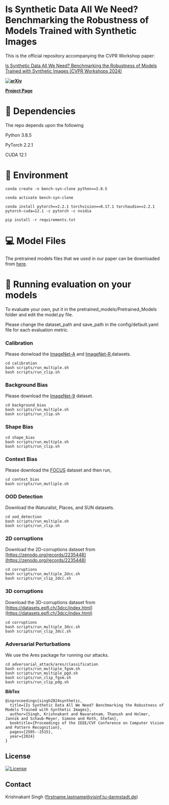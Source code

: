 # Is Synthetic Data All We Need? Benchmarking the Robustness of Models Trained with Synthetic Images
This is the official repository accompanying the CVPR Workshop paper:

[Is Synthetic Data All We Need? Benchmarking the Robustness of Models Trained with Synthetic Images (CVPR Workshops 2024)](https://openaccess.thecvf.com/content/CVPR2024W/SyntaGen/papers/Singh_Is_Synthetic_Data_all_We_Need_Benchmarking_the_Robustness_of_CVPRW_2024_paper.pdf)

**[![arXiv](https://img.shields.io/badge/arXiv-2403.16292-b31b1b.svg)](https://arxiv.org/abs/2405.20469)** 

**[Project Page](https://synbenchmark.github.io/SynCloneBenchmark/)**

# 🔧  **Dependencies**
The repo depends upon the following

Python 3.8.5

PyTorch 2.2.1

CUDA 12.1

# 🚜 **Environment**
```
conda create -n bench-syn-clone python==3.8.5

conda activate bench-syn-clone

conda install pytorch==2.2.1 torchvision==0.17.1 torchaudio==2.2.1 pytorch-cuda=12.1 -c pytorch -c nvidia

pip install -r requirements.txt
```

# 💻 **Model Files**
The pretrained models files that we used in our paper can be downloaded from [here](https://drive.google.com/file/d/1BYLwWGa6lPCGDXLPzH0H4dvW1FRMfQZV/view?usp=sharing).


# 🚀 **Running evaluation on your models**
To evaluate your own, put it in the pretrained_models/Pretrained_Models folder and edit the model.py file.

Please change the dataset_path and save_path in the config/default.yaml file for each evaluation metric.


### **Calibration**
Please donwload the [ImageNet-A](https://people.eecs.berkeley.edu/~hendrycks/imagenet-a.tar) and [ImageNet-R ](https://people.eecs.berkeley.edu/~hendrycks/imagenet-r.tar) datasets.
```
cd calibration 
bash scripts/run_multiple.sh
bash scripts/run_clip.sh
```

### **Background Bias**
Please download the [ImageNet-9](https://github.com/MadryLab/backgrounds_challenge) dataset.
```
cd background_bias
bash scripts/run_multiple.sh
bash scripts/run_clip.sh
```

### **Shape Bias**
```
cd shape_bias
bash scripts/run_multiple.sh
bash scripts/run_clip.sh
```
### **Context Bias**
Please download the [FOCUS](https://umd.box.com/s/w7tvxer0wur7vtsoqcemfopgshn6zklv) dataset and then run, 
```
cd context_bias
bash scripts/run_mutliple.sh
```
### **OOD Detection**
Download the iNaturalist, Places, and SUN datasets.
```
cd ood_detection
bash scripts/run_multiple.sh
bash scripts/run_clip.sh
```
### **2D corruptions**
Download the 2D-corruptions dataset from [https://zenodo.org/records/2235448](https://zenodo.org/records/2235448)
```
cd corruptions
bash scripts/run_multiple_2dcc.sh
bash scripts/run_clip_2dcc.sh
```
### **3D corruptions**
Download the 3D-corruptions dataset from [https://datasets.epfl.ch/3dcc/index.html](https://datasets.epfl.ch/3dcc/index.html)
```
cd corruptions
bash scripts/run_multiple_3dcc.sh
bash scripts/run_clip_3dcc.sh
```
### **Adversarial Perturbations**
We use the Ares package for running our attacks. 
```
cd adversarial_attack/ares/classification
bash scripts/run_multiple_fgsm.sh
bash scripts/run_multiple_pgd.sh
bash scripts/run_clip_fgsm.sh
bash scripts/run_clip_pdg.sh
```

**BibTex**
<section class="section" id="BibTeX">
  <div class="container is-max-desktop content">
    <pre><code>@inproceedings{singh2024synthetic,
  title={Is Synthetic Data All We Need? Benchmarking the Robustness of Models Trained with Synthetic Images},
  author={Singh, Krishnakant and Navaratnam, Thanush and Holmer, Jannik and Schaub-Meyer, Simone and Roth, Stefan},
  booktitle={Proceedings of the IEEE/CVF Conference on Computer Vision and Pattern Recognition},
  pages={2505--2515},
  year={2024}
}</code></pre>
  </div>
</section>


## **License**
[![License](https://img.shields.io/badge/License-Apache%202.0-blue.svg)](https://opensource.org/licenses/Apache-2.0)

## **Contact**
Krishnakant Singh (firstname.lastname@visinf.tu-darmstadt.de)  
